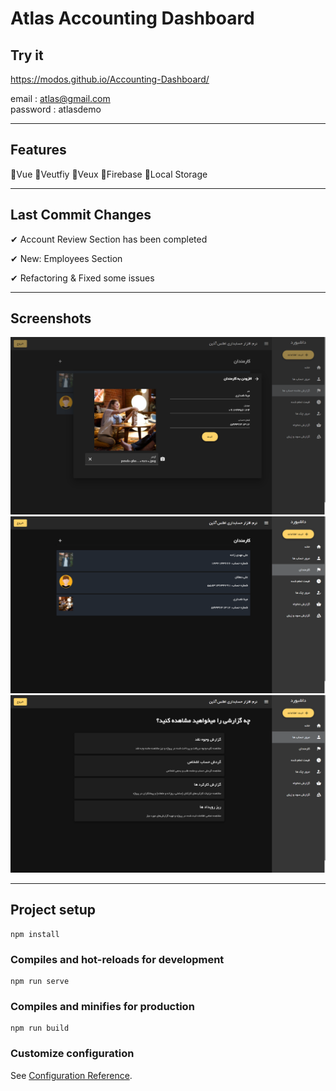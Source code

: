 # Atlas Accounting Dashboard

## Try it

https://modos.github.io/Accounting-Dashboard/

email : atlas@gmail.com
<br>
password : atlasdemo

<hr>

## Features

🔸Vue
🔸Veutfiy
🔸Veux
🔸Firebase
🔸Local Storage

<hr>

## Last Commit Changes

✔ Account Review Section has been completed
<br>


✔ New: Employees Section
<br>

✔ Refactoring & Fixed some issues
<br>

<hr>

## Screenshots

<img src='screenshots/1.png'/>
<img src='screenshots/2.png'/>
<img src='screenshots/3.png'/>

<hr>

## Project setup
```
npm install
```

### Compiles and hot-reloads for development
```
npm run serve
```

### Compiles and minifies for production
```
npm run build
```

### Customize configuration
See [Configuration Reference](https://cli.vuejs.org/config/).
